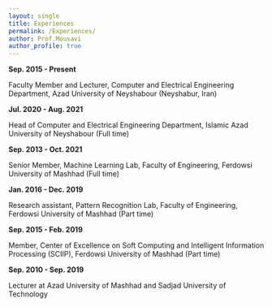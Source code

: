 ```yaml
---
layout: single
title: Experiences
permalink: /Experiences/
author: Prof.Mousavi
author_profile: true
---
```


**Sep. 2015 - Present**

Faculty Member and Lecturer, Computer and Electrical Engineering Department, Azad University of Neyshabour (Neyshabur, Iran)	

**Jul. 2020 - Aug. 2021**

Head of Computer and Electrical Engineering Department, Islamic Azad University of Neyshabour (Full time)	

**Sep. 2013 - Oct. 2021**

Senior Member, Machine Learning Lab, Faculty of Engineering, Ferdowsi University of Mashhad (Full time)	

**Jan. 2016 - Dec. 2019**

Research assistant, Pattern Recognition Lab, Faculty of Engineering, Ferdowsi University of Mashhad (Part time)	

**Sep. 2015 - Feb. 2019**

Member, Center of Excellence on Soft Computing and Intelligent Information Processing (SCIIP), Ferdowsi University of Mashhad (Part time)	

**Sep. 2010 - Sep. 2019**

Lecturer at Azad University of Mashhad and Sadjad University of Technology	
